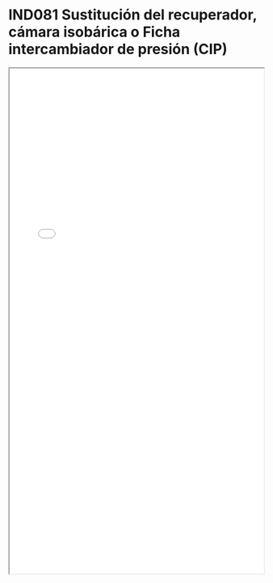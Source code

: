 # IND081  Sustitución del recuperador, cámara isobárica o Ficha intercambiador de presión (CIP)

<iframe src="../IND081  Sustitución del recuperador, cámara isobárica o Ficha intercambiador de presión (CIP).pdf" width="100%" height="1000px"></iframe>

